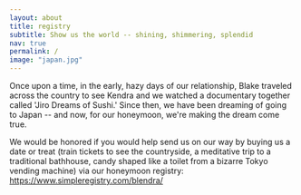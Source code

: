 ```yaml
---
layout: about
title: registry
subtitle: Show us the world -- shining, shimmering, splendid
nav: true
permalink: /
image: "japan.jpg"
---
```


Once upon a time, in the early, hazy days of our relationship, Blake traveled across the country to see Kendra and we watched a documentary together called 'Jiro Dreams of Sushi.' Since then, we have been dreaming of going to Japan -- and now, for our honeymoon, we're making the dream come true.

We would be honored if you would help send us on our way by buying us a date or treat (train tickets to see the countryside, a meditative trip to a traditional bathhouse, candy shaped like a toilet from a bizarre Tokyo vending machine) via our honeymoon registry: https://www.simpleregistry.com/blendra/